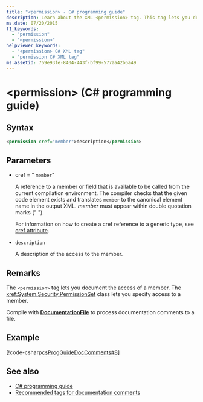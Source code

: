 ```yaml
---
title: "<permission> - C# programming guide"
description: Learn about the XML <permission> tag. This tag lets you document the access of a member, while the PermissionSet class lets you specify access to a member.
ms.date: 07/20/2015
f1_keywords:
  - "permission"
  - "<permission>"
helpviewer_keywords:
  - "<permission> C# XML tag"
  - "permission C# XML tag"
ms.assetid: 769e93fe-8404-443f-bf99-577aa42b6a49
---
```

# \<permission> (C# programming guide)

## Syntax

```xml
<permission cref="member">description</permission>
```

## Parameters

- cref = " `member`"

  A reference to a member or field that is available to be called from the current compilation environment. The compiler checks that the given code element exists and translates `member` to the canonical element name in the output XML. *member* must appear within double quotation marks (" ").

  For information on how to create a cref reference to a generic type, see [cref attribute](./cref-attribute.md).

- `description`

  A description of the access to the member.

## Remarks

The `<permission>` tag lets you document the access of a member. The <xref:System.Security.PermissionSet> class lets you specify access to a member.

Compile with [**DocumentationFile**](../../language-reference/compiler-options/output.md#documentationfile) to process documentation comments to a file.

## Example

[!code-csharp[csProgGuideDocComments#8](~/samples/snippets/csharp/VS_Snippets_VBCSharp/csProgGuideDocComments/CS/DocComments.cs#8)]

## See also

- [C# programming guide](../index.md)
- [Recommended tags for documentation comments](./recommended-tags-for-documentation-comments.md)
